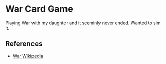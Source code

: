 # War Card Game
Playing War with my daughter and it seeminly never ended. Wanted to sim it.

## References
- [War Wikipedia](https://en.wikipedia.org/wiki/War_(card_game))

